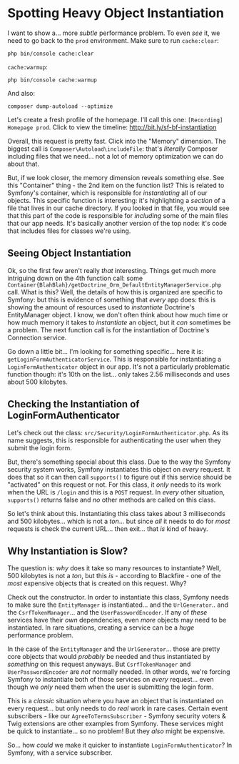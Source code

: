 # Spotting Heavy Object Instantiation

I want to show a... more *subtle* performance problem. To even *see* it, we need
to go back to the `prod` environment. Make sure to run `cache:clear`:

```terminal-silent
php bin/console cache:clear
```

`cache:warmup`:

```terminal-silent
php bin/console cache:warmup
```

And also:

```terminal
composer dump-autoload --optimize
```

Let's create a fresh profile of the homepage. I'll call this one:
`[Recording] Homepage prod`. Click to view the timeline: http://bit.ly/sf-bf-instantiation

Overall, this request is pretty fast. Click into the "Memory" dimension. The
biggest call is `Composer\Autoload\includeFile`: that's *literally* Composer
including files that we need... not a lot of memory optimization we can do about
that.

But, if we look closer, the memory dimension reveals something else. See this
"Container" thing - the 2nd item on the function list? This is related to Symfony's
container, which is responsible for *instantiating* all of our objects. This
specific function is interesting: it's highlighting a *section* of a file that lives
in our cache directory. If you looked in that file, you would see that this part
of the code  is responsible for *including* some of the main files that our app
needs. It's basically another version of the top node: it's code that includes
files for classes we're using.

## Seeing Object Instantiation

Ok, so the first few aren't really *that* interesting. Things get much more
intriguing down on the 4th function call: some
`Container{BlahBlah}/getDoctrine_Orm_DefaultEntityManagerService.php` call.
What is this? Well, the details of how this is organized are specific to Symfony:
but this is evidence of something that *every* app does: this is showing the
amount of resources used to *instantiate* Doctrine's EntityManager object.
I know, we don't often think about how much time or how much memory it takes to
*instantiate* an object, but it *can* sometimes be a problem. The next function
call is for the instantiation of Doctrine's Connection service.

Go down a little bit... I'm looking for something specific... here it is:
`getLoginFormAuthenticatorService`. This is responsible for instantiating a
`LoginFormAuthenticator` object in our app. It's not a particularly problematic
function though: it's 10th on the list... only takes 2.56 milliseconds and uses about
500 kilobytes.

## Checking the Instantiation of LoginFormAuthenticator

Let's check out the class: `src/Security/LoginFormAuthenticator.php`. As its
name suggests, this is responsible for authenticating the user when they submit
the login form.

But, there's something special about this class. Due to the way the Symfony
security system works, Symfony instantiates this object on *every* request. It does
that so it can then call `supports()` to figure out if this service should be
"activated" on this request or not. For this class, it *only* needs to its work
when the URL is `/login` and this is a `POST` request. In *every* other situation,
`supports()` returns false and *no* other methods are called on this class.

So let's think about this. Instantiating this class takes about 3 milliseconds
and 500 kilobytes... which is not a *ton*... but since *all* it needs to do for
*most* requests is check the current URL... then exit... that *is* kind of heavy.

## Why Instantiation is Slow?

The question is: *why* does it take so many resources to instantiate? Well, 500
kilobytes is not a *ton*, but this *is* - according to Blackfire - one of the
*most* expensive objects that is created on this request. Why?

Check out the constructor. In order to instantiate this class, Symfony needs
to make sure the `EntityManager` is instantiated... and the `UrlGenerator`.. and
the `CsrfTokenManager`... and the `UserPasswordEncoder`. If any of *these* services
have their *own* dependencies, even *more* objects may need to be instantiated.
In rare situations, creating a service can be a *huge* performance problem.

In the case of the `EntityManager` and the `UrlGenerator`... those are pretty
core objects that would *probably* be needed and thus instantiated by *something*
on this request anyways. But `CsrfTokenManager` and `UserPasswordEncoder` are
*not* normally needed. In other words, we're forcing Symfony to instantiate both
of those services on *every* request... even though we *only* need them when the
user is submitting the login form.

This is a *classic* situation where you have an object that is instantiated on
every request... but only needs to do *real* work in rare cases. Certain event
subscribers - like our `AgreeToTermsSubscriber` - Symfony security voters & Twig
extensions are other examples from Symfony. These services might be quick to
instantiate... so no problem! But they *also* might be expensive.

So... how *could* we make it quicker to instantiate `LoginFormAuthenticator`?
In Symfony, with a service subscriber.
